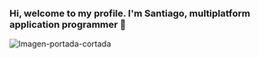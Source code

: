 ### Hi, welcome to my profile. I'm Santiago, multiplatform application programmer 👋
![Imagen-portada-cortada](https://github.com/SantiJFC/SantiJFC/assets/73559639/f7698eb1-44ac-4422-90a9-1f1ad6f9ecc0)
<!--
**SantiJFC/SantiJFC** is a ✨ _special_ ✨ repository because its `README.md` (this file) appears on your GitHub profile.


Here are some ideas to get you started:

- 🔭 I’m currently working on ...
- 🌱 I’m currently learning ...
- 👯 I’m looking to collaborate on ...
- 🤔 I’m looking for help with ...
- 💬 Ask me about ...
- 📫 How to reach me: ...
- 😄 Pronouns: ...
- ⚡ Fun fact: ...
-->
